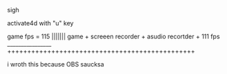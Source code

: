 sigh


activate4d with "u"  key


game fps = 115         |||||||     game + screeen recorder +   asudio recortder   +   111 fps 
________________                      +++++++++++++++++++++++++++++++++++++++++++++++

i wroth this because  OBS saucksa  
